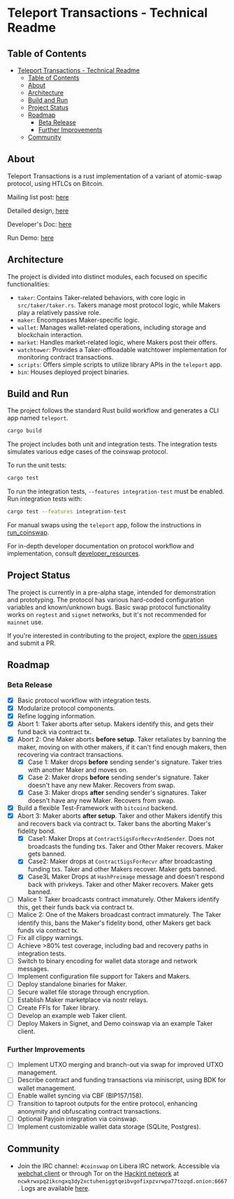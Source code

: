 # Teleport Transactions - Technical Readme

## Table of Contents

- [Teleport Transactions - Technical Readme](#teleport-transactions---technical-readme)
  - [Table of Contents](#table-of-contents)
  - [About](#about)
  - [Architecture](#architecture)
  - [Build and Run](#build-and-run)
  - [Project Status](#project-status)
  - [Roadmap](#roadmap)
    - [Beta Release](#beta-release)
    - [Further Improvements](#further-improvements)
  - [Community](#community)

## About

Teleport Transactions is a rust implementation of a variant of atomic-swap protocol, using HTLCs on Bitcoin.

Mailing list post: [here](https://lists.linuxfoundation.org/pipermail/bitcoin-dev/2020-October/018221.html)

Detailed design, [here](https://gist.github.com/chris-belcher/9144bd57a91c194e332fb5ca371d0964)

Developer's Doc: [here](/docs/developer_resources.md)

Run Demo: [here](/docs/run_teleport.md)

## Architecture

The project is divided into distinct modules, each focused on specific functionalities:

- `taker`: Contains Taker-related behaviors, with core logic in `src/taker/taker.rs`. Takers manage most protocol logic, while Makers play a relatively passive role.
- `maker`: Encompasses Maker-specific logic.
- `wallet`: Manages wallet-related operations, including storage and blockchain interaction.
- `market`: Handles market-related logic, where Makers post their offers.
- `watchtower`: Provides a Taker-offloadable watchtower implementation for monitoring contract transactions.
- `scripts`: Offers simple scripts to utilize library APIs in the `teleport` app.
- `bin`: Houses deployed project binaries.

## Build and Run

The project follows the standard Rust build workflow and generates a CLI app named `teleport`.

```sh
cargo build
```

The project includes both unit and integration tests. The integration tests simulates various edge cases of the coinswap protocol.

To run the unit tests:
```sh
cargo test
```

To run the integration tests, `--features integration-test` must be enabled. Run integration tests with:

```sh
cargo test --features integration-test
```

For manual swaps using the `teleport` app, follow the instructions in [run_coinswap](./docs/run_teleport.md).

For in-depth developer documentation on protocol workflow and implementation, consult [developer_resources](./docs/developer_resources.md).

## Project Status

The project is currently in a pre-alpha stage, intended for demonstration and prototyping. The protocol has various hard-coded configuration variables and known/unknown bugs. Basic swap protocol functionality works on `regtest` and `signet` networks, but it's not recommended for `mainnet` use.

If you're interested in contributing to the project, explore the [open issues](https://github.com/utxo-teleport/teleport-transactions/issues) and submit a PR.

## Roadmap

### Beta Release
- [x] Basic protocol workflow with integration tests.
- [x] Modularize protocol components.
- [x] Refine logging information.
- [x] Abort 1: Taker aborts after setup. Makers identify this, and gets their fund back via contract tx.
- [x] Abort 2: One Maker aborts **before setup**. Taker retaliates by banning the maker, moving on with other makers, if it can't find enough makers, then recovering via contract transactions.
  - [x] Case 1: Maker drops **before** sending sender's signature. Taker tries with another Maker and moves on.
  - [x] Case 2: Maker drops **before** sending sender's signature. Taker doesn't have any new Maker. Recovers from swap.
  - [x] Case 3: Maker drops **after** sending sender's signatures. Taker doesn't have any new Maker. Recovers from swap.
- [x] Build a flexible Test-Framework with `bitcoind` backend.
- [x] Abort 3: Maker aborts **after setup**. Taker and other Makers identify this and recovers back via contract tx. Taker bans the aborting Maker's fidelity bond.
  - [x] Case1: Maker Drops at `ContractSigsForRecvrAndSender`. Does not broadcasts the funding txs. Taker and Other Maker recovers. Maker gets banned.
  - [x] Case2: Maker drops at `ContractSigsForRecvr` after broadcasting funding txs. Taker and other Makers recover. Maker gets banned.
  - [x] Case3L Maker Drops at `HashPreimage` message and doesn't respond back with privkeys. Taker and other Maker recovers. Maker gets banned.
- [ ] Malice 1: Taker broadcasts contract immaturely. Other Makers identify this, get their funds back via contract tx.
- [ ] Malice 2: One of the Makers broadcast contract immaturely. The Taker identify this, bans the Maker's fidelity bond, other Makers get back funds via contract tx.
- [ ] Fix all clippy warnings.
- [ ] Achieve >80% test coverage, including bad and recovery paths in integration tests.
- [ ] Switch to binary encoding for wallet data storage and network messages.
- [ ] Implement configuration file support for Takers and Makers.
- [ ] Deploy standalone binaries for Maker.
- [ ] Secure wallet file storage through encryption.
- [ ] Establish Maker marketplace via nostr relays.
- [ ] Create FFIs for Taker library.
- [ ] Develop an example web Taker client.
- [ ] Deploy Makers in Signet, and Demo coinswap via an example Taker client.

### Further Improvements
- [ ] Implement UTXO merging and branch-out via swap for improved UTXO management.
- [ ] Describe contract and funding transactions via miniscript, using BDK for wallet management.
- [ ] Enable wallet syncing via CBF (BIP157/158).
- [ ] Transition to taproot outputs for the entire protocol, enhancing anonymity and obfuscating contract transactions.
- [ ] Optional Payjoin integration via coinswap.
- [ ] Implement customizable wallet data storage (SQLite, Postgres).

## Community

* Join the IRC channel: `#coinswap` on Libera IRC network. Accessible via [webchat client](https://web.libera.chat/#coinswap) or through Tor on the [Hackint network](https://www.hackint.org/transport/tor) at `ncwkrwxpq2ikcngxq3dy2xctuheniggtqeibvgofixpzvrwpa77tozqd.onion:6667`. Logs are available [here](http://gnusha.org/coinswap/).